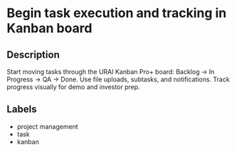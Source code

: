 # Begin task execution and tracking in Kanban board

## Description
Start moving tasks through the URAI Kanban Pro+ board: Backlog → In Progress → QA → Done. Use file uploads, subtasks, and notifications. Track progress visually for demo and investor prep.

## Labels
- project management
- task
- kanban